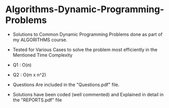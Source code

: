# Algorithms-Dynamic-Programming-Problems

 - Solutions to Common Dynamic Programming Problems done as part of my ALGORITHMS course.
 - Tested for Various Cases to solve the problem most efficiently in the Mentioned Time Complexity
 - Q1 : O(n)
 - Q2 : O(m x n^2)

 - Questions Are included in the "Questions.pdf" file.
 - Solutions have been coded (well commented) and Explained in detail in the "REPORTS.pdf" file